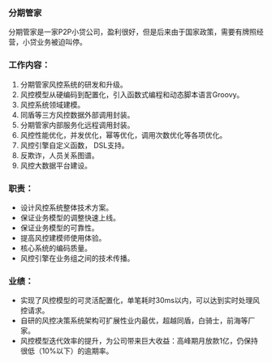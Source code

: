 ### 分期管家
分期管家是一家P2P小贷公司，盈利很好，但是后来由于国家政策，需要有牌照经营，小贷业务被迫叫停。

### 工作内容：
1. 分期管家风控系统的研发和升级。
2. 风控模型从硬编码到配置化，引入函数式编程和动态脚本语言Groovy。
3. 风控系统领域建模。
4. 同盾等三方风控数据外部调用封装。
5. 分期管家内部服务化远程调用封装。
6. 风控性能优化，并发优化，幂等优化，调用次数优化等各项优化。
7. 风控引擎自定义函数， DSL支持。
8. 反欺诈，人员关系图谱。
9. 风控大数据平台建设。

### 职责：
* 设计风控系统整体技术方案。 
* 保证业务模型的调整快速上线。
* 保证业务模型的可靠性。
* 提高风控建模师使用体验。
* 核心系统的编码质量。
* 风控引擎在业务组之间的技术传播。

### 业绩：
* 实现了风控模型的可灵活配置化，单笔耗时30ms以内，可以达到实时处理风控请求。 
* 自研的风控决策系统架构可扩展性业内最优，超越同盾，白骑士，前海等厂家。
* 风控模型迭代效率的提升，为公司带来巨大收益：高峰期月放款1亿，仍保持很低（10%以下）的逾期率。

